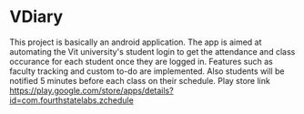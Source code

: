 # VDiary
This project is basically an android application.
The app is aimed at automating the Vit university's student login to get the attendance and class occurance for each student once they are logged in.
Features such as faculty tracking and custom to-do are implemented.
Also students will be notified 5 minutes before each class on their schedule.
Play store link https://play.google.com/store/apps/details?id=com.fourthstatelabs.zchedule
